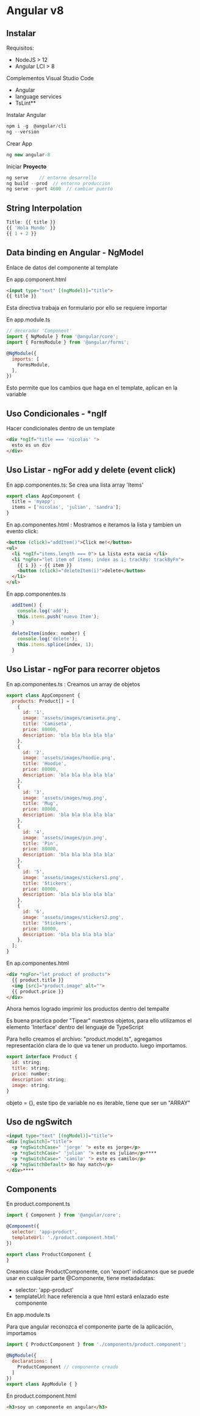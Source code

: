 # Angular v8

## Instalar

Requisitos:
- NodeJS > 12
- Angular LCI  > 8

Complementos Visual Studio Code
- Angular 
- language services
- TsLint**


Instalar Angular

``` js
npm i -g  @angular/cli
ng --version 
```

Crear App
``` js
ng new angular-8
```

Iniciar **Proyecto**
``` js
ng serve    // entorno desarrollo
ng build --prod  // entorno produccion
ng serve --port 4600  // cambiar puerto
```

## String Interpolation
``` js
Title: {{ title }} 
{{ 'Hola Mundo' }}
{{ 1 + 2 }} 
```

## Data binding en Angular - NgModel
Enlace de datos del componente al template

En app.component.html 
``` html
<input type="text" [(ngModel)]="title">
{{ title }}
```

Esta directiva trabaja en formulario por ello se requiere importar

En app.module.ts
``` js
// decorador 'Component'
import { NgModule } from '@angular/core';
import { FormsModule } from '@angular/forms';

@NgModule({
  imports: [
    FormsModule,
  ],
})
```

Esto permite que los cambios que haga en el template, aplican en la variable

## Uso Condicionales - *ngIf
Hacer condicionales dentro de un template

``` html
<div *ngIf="title === 'nicolas' ">
  esto es un div
</div>
```


## Uso Listar - ngFor add y delete (event click)

En app.componentes.ts: Se crea una lista array 'Items'
``` js
export class AppComponent {
  title = 'myapp';
  items = ['nicolas', 'julian', 'sandra'];
}
```

En ap.componentes.html : Mostramos e iteramos la lista y tambien un evento click:

``` html
<button (click)="addItem()">Click me!</button>
<ul>
  <li *ngIf="items.length === 0"> La lista esta vacia </li>
  <li *ngFor="let item of items; index as i; trackBy: trackByFn">
    {{ i }} - {{ item }}
    <button (click)="deleteItem(i)">delete</button>
  </li>
</ul>
```

En app.componentes.ts
``` js
  addItem() {
    console.log('add');
    this.items.push('nuevo Item');
  }

  deleteItem(index: number) {
    console.log('delete');
    this.items.splice(index, 1);
  }
```

## Uso Listar - ngFor para recorrer objetos

En ap.componentes.ts : Creamos un array de objetos 
``` js
export class AppComponent {
  products: Product[] = [
    {
      id: '1',
      image: 'assets/images/camiseta.png',
      title: 'Camiseta',
      price: 80000,
      description: 'bla bla bla bla bla'
    },
    {
      id: '2',
      image: 'assets/images/hoodie.png',
      title: 'Hoodie',
      price: 80000,
      description: 'bla bla bla bla bla'
    },
    {
      id: '3',
      image: 'assets/images/mug.png',
      title: 'Mug',
      price: 80000,
      description: 'bla bla bla bla bla'
    },
    {
      id: '4',
      image: 'assets/images/pin.png',
      title: 'Pin',
      price: 80000,
      description: 'bla bla bla bla bla'
    },
    {
      id: '5',
      image: 'assets/images/stickers1.png',
      title: 'Stickers',
      price: 80000,
      description: 'bla bla bla bla bla'
    },
    {
      id: '6',
      image: 'assets/images/stickers2.png',
      title: 'Stickers',
      price: 80000,
      description: 'bla bla bla bla bla'
    },
  ];
}
```

En ap.componentes.html 
``` html
<div *ngFor="let product of products">
  {{ product.title }}
  <img [src]="product.image" alt="">
  {{ product.price }}
</div>
```
Ahora hemos logrado imprimir los productos dentro del tempalte



Es buena practica poder "Tipear" nuestros objetos, para ello utilizamos el elemento 'Interface' dentro del lenguaje de TypeScript

Para hello creamos el archivo: "product.model.ts", agregamos representación clara de lo que va tener un producto. luego importamos.

``` js
export interface Product {
  id: string;
  title: string;
  price: number;
  description: string;
  image: string;
}
```
objeto = {}, este tipo de variable no es iterable, tiene que ser un "ARRAY"

## Uso de ngSwitch

``` html
<input type="text" [(ngModel)]="title">
<div [ngSwitch]="title">
  <p *ngSwitchCase=" 'jorge' "> este es jorge</p>
  <p *ngSwitchCase=" 'julian' "> este es julian</p>****
  <p *ngSwitchCase=" 'camilo' "> este es camilo</p>
  <p *ngSwitchDefault> No hay match</p>
</div>****
```

## Components

En product.component.ts
``` js
import { Component } from '@angular/core';

@Component({
  selector: 'app-product', 
  templateUrl: './product.component.html' 
})

export class ProductComponent {
}
```
Creamos clase ProductComponente, con 'export' indicamos que se puede usar en cualquier parte
@Componente, tiene metadadatas:
- selector:  'app-product'
- templateUrl: hace referencia a que html estará enlazado este componente

En app.module.ts 

Para que angular reconozca el componente parte de la aplicación, importamos 

``` js
import { ProductComponent } from './components/product.component';

@NgModule({
  declarations: [
    ProductComponent // componente creado
  ]
})
export class AppModule { }

```

En product.component.html
``` html
<h3>soy un componente en angular</h3>
```